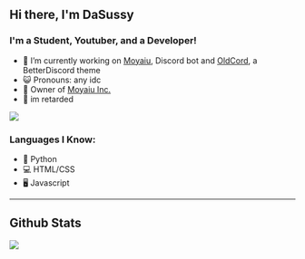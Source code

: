## Hi there, I'm DaSussy


### I'm a Student, Youtuber, and a Developer!

- 🔭 I’m currently working on [Moyaiu](https://moyaiu.github.io), Discord bot and [OldCord](https://github.com/moyaiu/OldCord), a BetterDiscord theme
- 😺 Pronouns: any idc
- 🗿 Owner of [Moyaiu Inc.](https://github.com/moyaiu)
- 🧠 im retarded

[![](https://discord.c99.nl/widget/theme-1/525379333951324190.png)](https://canary.discord.com/channels/@me/525379333951324190)
<br />

### Languages I Know:
- 🐍 Python
- 💻 HTML/CSS
- 🖥️ Javascript

---
## Github Stats
  
[![](https://github-readme-stats.vercel.app/api?username=DaSussy&show_icons=true&hide_border=true&theme=discord_old_blurple&corner_radius=5)](https://canary.discord.com/channels/@me/525379333951324190)


[twitter]: https://twitter.com/dasussy_moyai
[youtube]: https://youtube.com/DaSussy
[reddit]: https://www.reddit.com/u/DaSussy69
